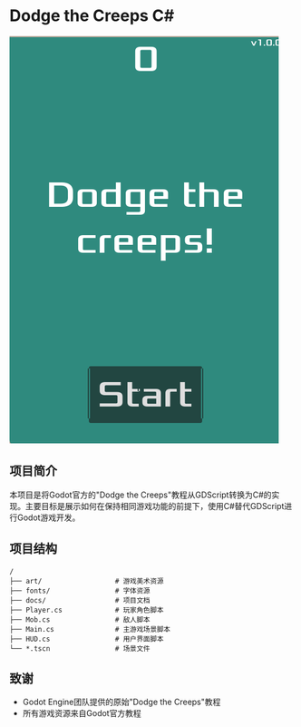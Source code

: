 # Dodge the Creeps C#

![游戏截图](docs/images/game_screenshot.png)

## 项目简介

本项目是将Godot官方的"Dodge the Creeps"教程从GDScript转换为C#的实现。主要目标是展示如何在保持相同游戏功能的前提下，使用C#替代GDScript进行Godot游戏开发。

## 项目结构

```
/
├── art/                  # 游戏美术资源
├── fonts/                # 字体资源
├── docs/                 # 项目文档
├── Player.cs             # 玩家角色脚本
├── Mob.cs                # 敌人脚本
├── Main.cs               # 主游戏场景脚本
├── HUD.cs                # 用户界面脚本
└── *.tscn                # 场景文件
```

## 致谢

- Godot Engine团队提供的原始"Dodge the Creeps"教程
- 所有游戏资源来自Godot官方教程